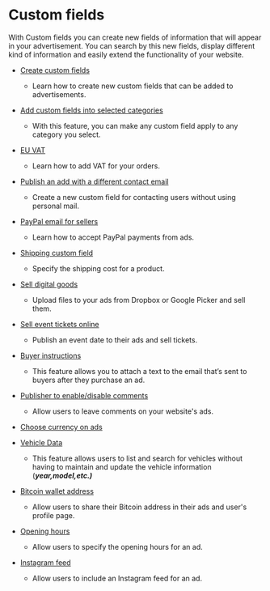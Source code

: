 # Custom fields

With Custom fields you can create new fields of information that will appear in your advertisement. You can search by this new fields, display different kind of information and easily extend the functionality of your website.

*   [Create custom fields](Custom-fields-create-custom-fields.md)

      -  Learn how to create new custom fields that can be added to advertisements.

*   [Add custom fields into selected categories](Custom-fields-how-to-integrate-your-custom-field-into-selected-categories.md)

       - With this feature, you can make any custom field apply to any category you select.

*   [EU VAT](Custom-fields-eu-vat.md)

    -  Learn how to add VAT for your orders.

*   [Publish an add with a different contact email](Custom-field-publish-an-add-with-different-contact-email.md)

     - Create a new custom field for contacting users without using personal mail.

*   [PayPal email for sellers](Custom-fields-PayPal-email-for-users.md)

    -  Learn how to accept PayPal payments from ads.

*   [Shipping custom field](Custom-fields-how-to-use-shipping-custom-field.md)

       - Specify the shipping cost for a product.

*   [Sell digital goods](Custom-fields-sell-digital-goods.md)

      -  Upload files to your ads from Dropbox or Google Picker and sell them.

*   [Sell event tickets online](Custom-fields-sell-event-tickets-online.md)

     - Publish an event date to their ads and sell tickets.

*   [Buyer instructions](Custom-fields-buyer-instructions.md)

    - This feature allows you to attach a text to the email that’s sent to buyers after they purchase an ad.

*   [Publisher to enable/disable comments](Custom-fields-publisher-to-enable-disable-comments.md)

    - Allow users to leave comments on your website's ads.

*   [Choose currency on ads](Custom-fields-choose-currency.md)
*   [Vehicle Data](Custom-fields-vehicle-data.md)

       - This feature allows users to list and search for vehicles without having to maintain and update the vehicle information (_**year,model,etc.)**_

*   [Bitcoin wallet address](Custom-fields-bitcoin-wallet-address.md)
     - Allow users to share their Bitcoin address in their ads and user's profile page.

*   [Opening hours](custom-field-opening-hours.md)
     - Allow users to specify the opening hours for an ad.

*   [Instagram feed](custom-field-instagram.md)
     - Allow users to include an Instagram feed for an ad.
